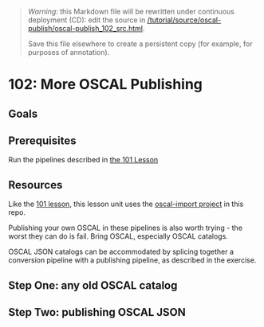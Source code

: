 
> *Warning:* this Markdown file will be rewritten under continuous deployment (CD): edit the source in [/tutorial/source/oscal-publish/oscal-publish_102_src.html](../../../tutorial/source/oscal-publish/oscal-publish_102_src.html).
> 
> Save this file elsewhere to create a persistent copy (for example, for purposes of annotation).

# 102: More OSCAL Publishing

## Goals

## Prerequisites

Run the pipelines described in [the 101 Lesson](oscal-publish_101_src.html)

## Resources

Like the [101 lesson](oscal-publish_101_src.html), this lesson unit uses the [oscal-import project](../../../projects/oscal-publish/readme.md) in this repo.

Publishing your own OSCAL in these pipelines is also worth trying - the worst they can do is fail. Bring OSCAL, especially OSCAL catalogs.

OSCAL JSON catalogs can be accommodated by splicing together a conversion pipeline with a publishing pipeline, as described in the exercise.

## Step One: any old OSCAL catalog

## Step Two: publishing OSCAL JSON